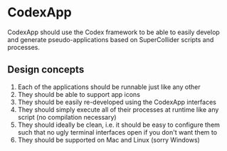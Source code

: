 # CodexApp 

CodexApp should use the Codex framework to be able to easily develop and generate pseudo-applications based on SuperCollider scripts and processes. 

## Design concepts

1. Each of the applications should be runnable just like any other
1. They should be able to support app icons
1. They should be easily re-developed using the CodexApp interfaces
1. They should simply execute all of their processes at runtime like any script (no compilation necessary)
1. They should ideally be clean, i.e. it should be easy to configure them such that no ugly terminal interfaces open if you don't want them to
1. They should be supported on Mac and Linux (sorry Windows)
